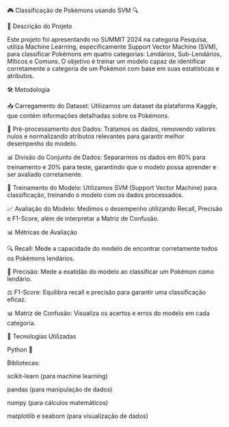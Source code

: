 🎮 Classificação de Pokémons usando SVM 🔍

📌 Descrição do Projeto

Este projeto foi apresentando no SUMMIT 2024 na categoria Pesquisa, utiliza Machine Learning, especificamente Support Vector Machine (SVM), para classificar Pokémons em quatro categorias: Lendários, Sub-Lendários, Míticos e Comuns. O objetivo é treinar um modelo capaz de identificar corretamente a categoria de um Pokémon com base em suas estatísticas e atributos.

🛠 Metodologia

📥 Carregamento do Dataset: Utilizamos um dataset da plataforma Kaggle, que contém informações detalhadas sobre os Pokémons.

🧹 Pré-processamento dos Dados: Tratamos os dados, removendo valores nulos e normalizando atributos relevantes para garantir melhor desempenho do modelo.

📊 Divisão do Conjunto de Dados: Separarmos os dados em 80% para treinamento e 20% para teste, garantindo que o modelo possa aprender e ser avaliado corretamente.

🤖 Treinamento do Modelo: Utilizamos SVM (Support Vector Machine) para classificação, treinando o modelo com os dados processados.

📈 Avaliação do Modelo: Medimos o desempenho utilizando Recall, Precisão e F1-Score, além de interpretar a Matriz de Confusão.

📊 Métricas de Avaliação

🔍 Recall: Mede a capacidade do modelo de encontrar corretamente todos os Pokémons lendários.

🎯 Precisão: Mede a exatidão do modelo ao classificar um Pokémon como lendário.

⚖️ F1-Score: Equilibra recall e precisão para garantir uma classificação eficaz.

📊 Matriz de Confusão: Visualiza os acertos e erros do modelo em cada categoria.

🚀 Tecnologias Utilizadas

Python 🐍

Bibliotecas:

scikit-learn (para machine learning)

pandas (para manipulação de dados)

numpy (para cálculos matemáticos)

matplotlib e seaborn (para visualização de dados)
